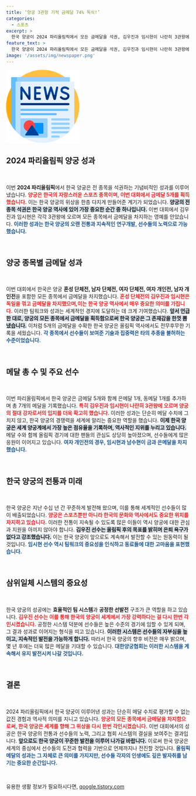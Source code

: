 ```yaml
---
title: ‘양궁 3관왕 기적 금메달 74% 독식!’
categories:
  - 스포츠
excerpt: >
  한국 양궁이 2024 파리올림픽에서 모든 금메달을 석권, 김우진과 임시현이 나란히 3관왕에 등극했습니다. 이로써 한국은 총 7개의 메달을 획득하며, 올림픽 양궁 금메달의 74%를 차지하는 역대 최강의 기록을 세웠습니다.
feature_text: >
  한국 양궁이 2024 파리올림픽에서 모든 금메달을 석권, 김우진과 임시현이 나란히 3관왕에 등극했습니다. 이로써 한국은 총 7개의 메달을 획득하며, 올림픽 양궁 금메달의 74%를 차지하는 역대 최강의 기록을 세웠습니다.
image: '/assets/img/newspaper.png'
---
```


<p><img src="/assets/img/newspaper.png" alt="kimp 속보" /></p>

<h2 data-ke-size="size26">2024 파리올림픽 양궁 성과</h2>

<p data-ke-size="size16">&nbsp;</p>

<p>이번 <b>2024 파리올림픽</b>에서 한국 양궁은 전 종목을 석권하는 기념비적인 성과를 이루어냈습니다. <b><span style="color: #ee2323;">양궁은 한국의 자랑스러운 스포츠 종목이며, 이번 대회에서 금메달 5개를 획득했습니다.</span></b> 이는 한국 양궁의 위상을 한층 다지게 만들어준 계기가 되었습니다. <b><span style="background-color: #21538527;">양궁의 전종목 석권은 한국 양궁 역사에 있어 가장 중요한 순간 중 하나입니다.</span></b> 이번 대회에서 김우진과 임시현은 각각 3관왕에 오르며 모든 종목에서 금메달을 차지하는 영예를 안았습니다. <b><span style="color: #1a5490;">이러한 성과는 한국 양궁의 오랜 전통과 지속적인 연구개발, 선수들의 노력으로 가능했습니다.</span></b></p>

<p data-ke-size="size16">&nbsp;</p>

<h2 data-ke-size="size26">양궁 종목별 금메달 성과</h2>

<p data-ke-size="size16">&nbsp;</p>

<p>이번 대회에서 한국은 양궁 <b>혼성 단체전, 남자 단체전, 여자 단체전, 여자 개인전, 남자 개인전</b>을 포함한 모든 종목에서 금메달을 차지했습니다. <b><span style="color: #ee2323;">혼성 단체전의 김우진과 임시현은 독일을 꺾고 금메달을 차지했으며,이는 한국 양궁 역사에서 매우 중요한 의미를 가집니다.</span></b> 이러한 팀워크와 성과는 세계적인 경지에 도달하는 데 크게 기여했습니다. <b><span style="background-color: #21538527;">앞서 언급한 대로, 양궁의 모든 종목에서 금메달을 획득함으로써 한국 양궁은 그 존재감을 한껏 뽐냈습니다.</span></b> 이처럼 5개의 금메달을 수확한 한국 양궁은 올림픽 역사에서도 전무후무한 기록을 세웠습니다. <b><span style="color: #1a5490;">각 종목에서 선수들이 보여준 기술과 집중력은 타의 추종을 불허하는 수준이었습니다.</span></b></p>

<p data-ke-size="size16">&nbsp;</p>

<h2 data-ke-size="size26">메달 총 수 및 주요 선수</h2>

<p data-ke-size="size16">&nbsp;</p>

<p>이번 파리올림픽에서 한국 양궁은 금메달 5개와 함께 은메달 1개, 동메달 1개를 추가하며 총 7개의 메달을 기록했습니다. <b><span style="color: #ee2323;">특히 김우진과 임시현이 나란히 3관왕에 오르며 양궁의 절대 강자로서의 입지를 더욱 확고히 했습니다.</span></b> 이러한 성과는 단순히 메달 수치에 그치지 않고, 한국 양궁의 경쟁력을 세계에 알리는 중요한 역할을 했습니다. <b><span style="background-color: #21538527;">이제 한국 양궁은 세계 양궁계에서 가장 높은 점유율을 기록하며, 역사적인 지위를 누리고 있습니다.</span></b> 메달 수와 함께 올림픽 경기에 대한 팬들의 관심도 상당히 높아졌으며, 선수들에게 많은 응원이 이어지고 있습니다. <b><span style="color: #1a5490;">여자 개인전의 경우, 임시현과 남수현이 금과 은메달을 차지했습니다.</span></b></p>

<p data-ke-size="size16">&nbsp;</p>

<h2 data-ke-size="size26">한국 양궁의 전통과 미래</h2>

<p data-ke-size="size16">&nbsp;</p>

<p>한국 양궁은 지난 수십 년 간 꾸준하게 발전해 왔으며, 이를 통해 세계적인 선수들이 많이 배출되었습니다. <b><span style="color: #ee2323;">양궁은 스포츠뿐만 아니라 한국의 문화와 역사에서도 중요한 위치를 차지하고 있습니다.</span></b> 이러한 전통이 지속될 수 있도록 많은 이들이 역시 양궁에 대한 관심과 지원을 아끼지 않아야 합니다. <b><span style="background-color: #21538527;">김우진 선수는 올림픽 후의 목표를 밝히며 은퇴 욕구가 없다고 강조했습니다.</span></b> 이는 한국 양궁이 앞으로도 계속해서 발전할 수 있는 원동력이 될 것입니다. <b><span style="color: #1a5490;">임시현 선수 역시 팀워크의 중요성을 인식하고 동료들에 대한 고마움을 표현했습니다.</span></b></p>

<p data-ke-size="size16">&nbsp;</p>

<h2 data-ke-size="size26">삼위일체 시스템의 중요성</h2>

<p data-ke-size="size16">&nbsp;</p>

<p>한국 양궁의 성공에는 <b>효율적인 팀 시스템</b>과 <b>공정한 선발전</b> 구조가 큰 역할을 하고 있습니다. <b><span style="color: #ee2323;">김우진 선수는 이를 통해 한국의 양궁이 세계에서 가장 강력하다는 걸 다시 한번 각인시켰습니다.</span></b> 공정한 시스템 덕분에 선수들은 높은 수준의 경기에 임할 수 있게 되며, 그 결과 성과로 이어지는 형식을 띠고 있습니다. <b><span style="background-color: #21538527;">이러한 시스템은 선수들의 자부심을 높이고, 지속적인 발전을 가능하게 합니다.</span></b> 따라서 한국 양궁의 향후 비전은 매우 밝으며, 몇 년 후에는 더욱 많은 메달을 기대할 수 있습니다. <b><span style="color: #1a5490;">대한양궁협회는 이러한 시스템을 계속해서 유지 발전시켜 나갈 것입니다.</span></b></p>

<p data-ke-size="size16">&nbsp;</p>

<h2 data-ke-size="size26">결론</h2>

<p data-ke-size="size16">&nbsp;</p>

<p>2024 파리올림픽에서 한국 양궁이 이루어낸 성과는 단순히 메달 수치로 평가할 수 없는 값진 경험과 역사적 의미를 지니고 있습니다. <b><span style="color: #ee2323;">양궁의 모든 종목에서 금메달을 차지함으로써, 한국 양궁은 세계를 향해 그 위상을 다시 한번 각인시켰습니다.</span></b> 이번 대회에서의 성공은 한국 양궁의 전통과 선수들의 노력, 그리고 협회 시스템의 결실을 보여주는 결과입니다. <b><span style="background-color: #21538527;">앞으로도 한국 양궁이 꾸준한 발전을 이루어 나가길 바랍니다.</span></b> 이로써 한국 양궁은 세계의 중심에서 선수들의 도전과 협력을 기반으로 언제까지나 전진할 것입니다. <b><span style="color: #1a5490;">올림픽 메달의 성과는 그 자체로 큰 의미를 가지지만, 선수들 각자의 인생에도 깊은 발자취를 남기는 중요한 순간입니다.</span></b></p>

<p data-ke-size="size16">&nbsp;</p>
유용한 생활 정보가 필요하시다면, <a href="https://qoogle.tistory.com" rel="dofollow">qoogle.tistory.com</a>


